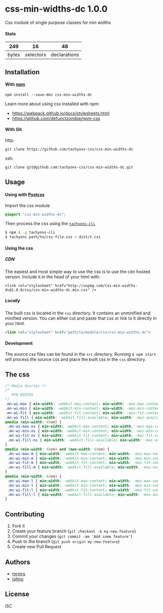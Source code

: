 # css-min-widths-dc 1.0.0

Css module of single purpose classes for min widths

#### Stats

249 | 16 | 48
---|---|---
bytes | selectors | declarations

## Installation

#### With [npm](https://npmjs.com)

```
npm install --save-dev css-min-widths-dc
```

Learn more about using css installed with npm:
* https://webpack.github.io/docs/stylesheets.html
* https://github.com/defunctzombie/npm-css

#### With Git

http:
```
git clone https://github.com/tachyons-css/css-min-widths-dc
```

ssh:
```
git clone git@github.com:tachyons-css/css-min-widths-dc.git
```

## Usage

#### Using with [Postcss](https://github.com/postcss/postcss)

Import the css module

```css
@import "css-min-widths-dc";
```

Then process the css using the [`tachyons-cli`](https://github.com/tachyons-css/tachyons-cli)

```sh
$ npm i -g tachyons-cli
$ tachyons path/to/css-file.css > dist/t.css
```

#### Using the css

##### CDN
The easiest and most simple way to use the css is to use the cdn hosted version. Include it in the head of your html with:

```
<link rel="stylesheet" href="http://unpkg.com/css-min-widths-dc@1.0.0/css/css-min-widths-dc.min.css" />
```

##### Locally
The built css is located in the `css` directory. It contains an unminified and minified version.
You can either cut and paste that css or link to it directly in your html.

```html
<link rel="stylesheet" href="path/to/module/css/css-min-widths-dc">
```

#### Development

The source css files can be found in the `src` directory.
Running `$ npm start` will process the source css and place the built css in the `css` directory.

## The css

```css
/* Media Queries */
/*
   MIN WIDTHS
*/
.mn-wi-max { min-width: -webkit-max-content; min-width: -moz-max-content; min-width: max-content; }
.mn-wi-min { min-width: -webkit-min-content; min-width: -moz-min-content; min-width: min-content; }
.mn-wi-fit { min-width: -webkit-fit-content; min-width: -moz-fit-content; min-width: fit-content; }
.mn-wi-fill { min-width: -webkit-fill-available; min-width: -moz-available; min-width: fill-available; }
@media (min-width: 48em) {
 .mn-wi-max-ns { min-width: -webkit-max-content; min-width: -moz-max-content; min-width: max-content; }
 .mn-wi-min-ns { min-width: -webkit-min-content; min-width: -moz-min-content; min-width: min-content; }
 .mn-wi-fit-ns { min-width: -webkit-fit-content; min-width: -moz-fit-content; min-width: fit-content; }
 .mn-wi-fill-ns { min-width: -webkit-fill-available; min-width: -moz-available; min-width: fill-available; }
}
@media (min-width: 48em) and (max-width: 64em) {
 .mn-wi-max-m { min-width: -webkit-max-content; min-width: -moz-max-content; min-width: max-content; }
 .mn-wi-min-m { min-width: -webkit-min-content; min-width: -moz-min-content; min-width: min-content; }
 .mn-wi-fit-m { min-width: -webkit-fit-content; min-width: -moz-fit-content; min-width: fit-content; }
 .mn-wi-fill-m { min-width: -webkit-fill-available; min-width: -moz-available; min-width: fill-available; }
}
@media (min-width: 64em) {
 .mn-wi-max-l { min-width: -webkit-max-content; min-width: -moz-max-content; min-width: max-content; }
 .mn-wi-min-l { min-width: -webkit-min-content; min-width: -moz-min-content; min-width: min-content; }
 .mn-wi-fit-l { min-width: -webkit-fit-content; min-width: -moz-fit-content; min-width: fit-content; }
 .mn-wi-fill-l { min-width: -webkit-fill-available; min-width: -moz-available; min-width: fill-available; }
}
```

## Contributing

1. Fork it
2. Create your feature branch (`git checkout -b my-new-feature`)
3. Commit your changes (`git commit -am 'Add some feature'`)
4. Push to the branch (`git push origin my-new-feature`)
5. Create new Pull Request

## Authors

* [mrmrs](http://mrmrs.io)
* [johno](http://johnotander.com)

## License

ISC


